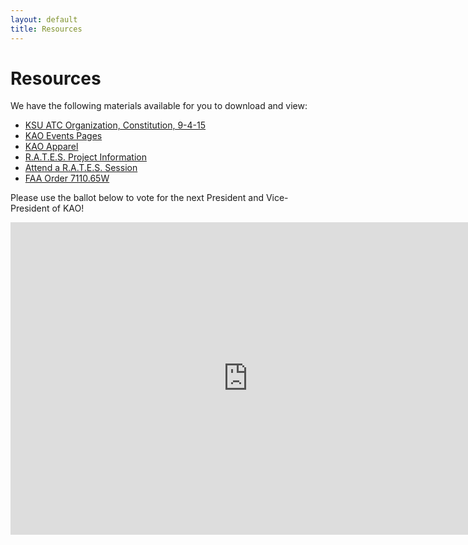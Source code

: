 ```yaml
---
layout: default
title: Resources
---
```

# Resources


We have the following materials available for you to download and view:

- [KSU ATC Organization, Constitution, 9-4-15](https://www.dropbox.com/s/ot3y710tvfaeqdk/KAO%20Constitution%20-%20Eff.%20Fall%202015.docx?dl=0)
- [KAO Events Pages](/events/)
- [KAO Apparel](/apparel/)
- [R.A.T.E.S. Project Information](/rates/)
- [Attend a R.A.T.E.S. Session](/rates/signup/)
- [FAA Order 7110.65W](http://www.faa.gov/documentlibrary/media/order/atc.pdf)

Please use the ballot below to vote for the next President and Vice-President of KAO!

<iframe src="https://docs.google.com/a/kentstateatc.org/forms/d/1jxtBXo92pFPX6Q22XdjwWB8n2UXNfeS26XzdL1WoyOA/viewform?embedded=true" width="760" height="500" frameborder="0" marginheight="0" marginwidth="0"></iframe>



